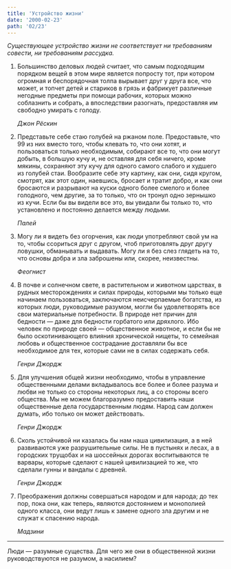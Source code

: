 ```yaml
---
title: 'Устройство жизни'
date: '2000-02-23'
path: '02/23'
---
```


*Существующее устройство жизни не соответствует ни требованиям совести, ни требованиям рассудка.*

1.
    Большинство деловых людей считает, что самым подходящим порядком вещей в этом мире является попросту тот, при котором огромная и беспорядочная толпа вырывает друг у друга все, что может, и топчет детей и стариков в грязь и фабрикует различные негодные предметы при помощи рабочих, которых можно соблазнить и собрать, а впоследствии разогнать, предоставляя им свободно умирать с голоду.

    *Джон Рёскин*

2.
    Представьте себе стаю голубей на ржаном поле. Предоставьте, что 99 из них вместо того, чтобы клевать то, что они хотят, и пользоваться только необходимым, собирают все то, что они могут добыть, в большую кучу и, не оставляя для себя ничего, кроме мякины, сохраняют эту кучу для одного самого слабого и худшего из голубей стаи. Вообразите себе эту картину, как они, сидя кругом, смотрят, как этот один, наевшись, бросает и тратит добро, и как они бросаются и разрывают на куски одного более смелого и более голодного, чем другие, за то только, что он тронул одно зернышко из кучи. Если бы вы видели все это, вы увидали бы только то, что установлено и постоянно делается между людьми.

    *Палей*

3.
    Могу ли я видеть без огорчения, как люди употребляют свой ум на то, чтобы ссориться друг с другом, чтоб приготовлять друг другу ловушки, обманывать и выдавать. Могу ли я без слез глядеть на то, что основы добра и зла заброшены или, скорее, неизвестны.

    *Феогнист*

4.
    В почве и солнечном свете, в растительном и животном царствах, в рудных месторождениях и силах природы, которыми мы только еще начинаем пользоваться, заключаются неисчерпаемые богатства, из которых люди, руководимые разумом, могли бы удовлетворять все свои материальные потребности. В природе нет причин для бедности — даже для бедности горбатого или дряхлого. Ибо человек по природе своей — общественное животное, и если бы не было оскотинивающего влияния хронической нищеты, то семейная любовь и общественное сострадание доставляли бы все необходимое для тех, которые сами не в силах содержать себя.

    *Генри Джордж*

5.
    Для улучшения общей жизни необходимо, чтобы в управление общественными делами вкладывалось все более и более разума и любви не только со стороны некоторых лиц, а со стороны всего общества. Мы не можем благоразумно предоставить наши общественные дела государственным людям. Народ сам должен думать, ибо только он может действовать.

    *Генри Джордж*

6.
    Сколь устойчивой ни казалась бы нам наша цивилизация, а в ней развиваются уже разрушительные силы. Не в пустынях и лесах, а в городских трущобах и на шоссейных дорогах воспитываются те варвары, которые сделают с нашей цивилизацией то же, что сделали гунны и вандалы с древней.

    *Генри Джордж*

7.
    Преображения должны совершаться народом и для народа; до тех пор, пока они, как теперь, являются достоянием и монополией одного класса, они ведут лишь к замене одного зла другим и не служат к спасению народа.

    *Мадзини*

---

Люди — разумные существа. Для чего же они в общественной жизни руководствуются не разумом, а насилием?
